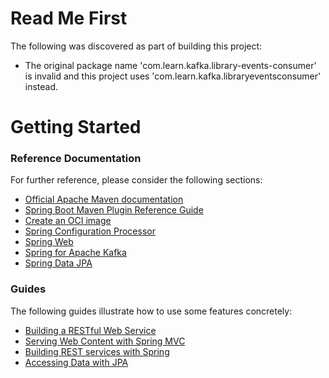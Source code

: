 # Read Me First
The following was discovered as part of building this project:

* The original package name 'com.learn.kafka.library-events-consumer' is invalid and this project uses 'com.learn.kafka.libraryeventsconsumer' instead.

# Getting Started

### Reference Documentation
For further reference, please consider the following sections:

* [Official Apache Maven documentation](https://maven.apache.org/guides/index.html)
* [Spring Boot Maven Plugin Reference Guide](https://docs.spring.io/spring-boot/docs/2.7.9/maven-plugin/reference/html/)
* [Create an OCI image](https://docs.spring.io/spring-boot/docs/2.7.9/maven-plugin/reference/html/#build-image)
* [Spring Configuration Processor](https://docs.spring.io/spring-boot/docs/2.7.9/reference/htmlsingle/#appendix.configuration-metadata.annotation-processor)
* [Spring Web](https://docs.spring.io/spring-boot/docs/2.7.9/reference/htmlsingle/#web)
* [Spring for Apache Kafka](https://docs.spring.io/spring-boot/docs/2.7.9/reference/htmlsingle/#messaging.kafka)
* [Spring Data JPA](https://docs.spring.io/spring-boot/docs/2.7.9/reference/htmlsingle/#data.sql.jpa-and-spring-data)

### Guides
The following guides illustrate how to use some features concretely:

* [Building a RESTful Web Service](https://spring.io/guides/gs/rest-service/)
* [Serving Web Content with Spring MVC](https://spring.io/guides/gs/serving-web-content/)
* [Building REST services with Spring](https://spring.io/guides/tutorials/rest/)
* [Accessing Data with JPA](https://spring.io/guides/gs/accessing-data-jpa/)

